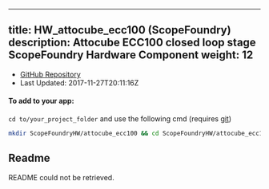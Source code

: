 
---
title: HW_attocube_ecc100 (ScopeFoundry)
description: Attocube ECC100 closed loop stage ScopeFoundry Hardware Component
weight: 12
---
- [GitHub Repository](https://github.com/ScopeFoundry/HW_attocube_ecc100)
- Last Updated: 2017-11-27T20:11:16Z


#### To add to your app:

`cd to/your_project_folder` and use the following cmd (requires [git](/docs/100_development/20_git/))

```bash
mkdir ScopeFoundryHW/attocube_ecc100 && cd ScopeFoundryHW/attocube_ecc100 && git init --initial-branch=master && git remote add upstream_ScopeFoundry https://github.com/ScopeFoundry/HW_attocube_ecc100 && git pull upstream_ScopeFoundry master && cd ../..
```

## Readme
README could not be retrieved.
